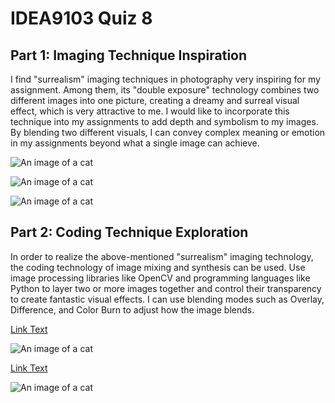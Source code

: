 # IDEA9103 Quiz 8

## Part 1: Imaging Technique Inspiration

I find "surrealism" imaging techniques in photography very inspiring for my assignment. Among them, its "double exposure" technology combines two different images into one picture, creating a dreamy and surreal visual effect, which is very attractive to me. I would like to incorporate this technique into my assignments to add depth and symbolism to my images. By blending two different visuals, I can convey complex meaning or emotion in my assignments beyond what a single image can achieve.

![An image of a cat](https://pic4.zhimg.com/80/v2-21715f42dd45916ba074581a683d616f_1440w.webp)

![An image of a cat](https://pics4.baidu.com/feed/cefc1e178a82b90170cf526295f3967b3812ef88.jpeg@f_auto?token=8baf17b343b20883c8eb997a48d720b5)

![An image of a cat](https://pics1.baidu.com/feed/f9dcd100baa1cd116494cd7b5f6cf7f0c2ce2dd1.jpeg@f_auto?token=21045740c09ddfca69b9e2af50fe0cba)

## Part 2: Coding Technique Exploration

In order to realize the above-mentioned "surrealism" imaging technology, the coding technology of image mixing and synthesis can be used. Use image processing libraries like OpenCV and programming languages like Python to layer two or more images together and control their transparency to create fantastic visual effects. I can use blending modes such as Overlay, Difference, and Color Burn to adjust how the image blends.

[Link Text](https://github.com/opencv/opencv/blob/9942757bab881811816478c86d56924cf35c0d22/doc/py_tutorials/py_core/py_image_arithmetics/py_image_arithmetics.markdown?plain=1)

![An image of a cat](https://raw.githubusercontent.com/opencv/opencv/9942757bab881811816478c86d56924cf35c0d22/doc/py_tutorials/py_core/py_image_arithmetics/images/blending.jpg)

[Link Text](https://github.com/opencv/opencv/blob/9942757bab881811816478c86d56924cf35c0d22/doc/py_tutorials/py_imgproc/py_pyramids/py_pyramids.markdown?plain=1#L71)

![An image of a cat](https://raw.githubusercontent.com/opencv/opencv/9942757bab881811816478c86d56924cf35c0d22/doc/py_tutorials/py_imgproc/py_pyramids/images/orapple.jpg)